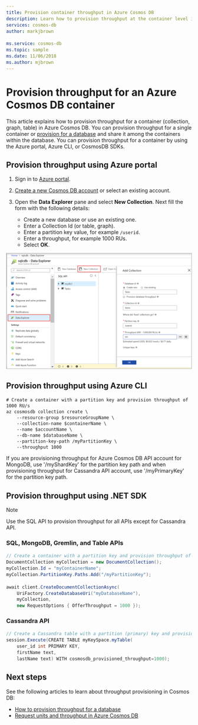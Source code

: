 ```yaml
---
title: Provision container throughput in Azure Cosmos DB
description: Learn how to provision throughput at the container level in Azure Cosmos DB
services: cosmos-db
author: markjbrown

ms.service: cosmos-db
ms.topic: sample
ms.date: 11/06/2018
ms.author: mjbrown
---
```


# Provision throughput for an Azure Cosmos DB container

This article explains how to provision throughput for a container (collection, graph, table) in Azure Cosmos DB. You can provision throughput for a single container or [provision for a database](how-to-provision-database-throughput.md) and share it among the containers within the database. You can provision throughput for a container by using the Azure portal, Azure CLI, or CosmosDB SDKs.

## Provision throughput using Azure portal

1. Sign in to [Azure portal](https://portal.azure.com/).

1. [Create a new Cosmos DB account](create-sql-api-dotnet.md#create-a-database-account) or select an existing account.

1. Open the **Data Explorer** pane and select **New Collection**. Next fill the form with the following details:

   * Create a new database or use an existing one.
   * Enter a Collection Id (or table, graph).
   * Enter a partition key value, for example `/userid`.
   * Enter a throughput, for example 1000 RUs.
   * Select **OK**.

![SQL API provision container throughput](./media/how-to-provision-container-throughput/provision-container-throughput-portal-all-api.png)

## Provision throughput using Azure CLI

```azurecli-interactive
# Create a container with a partition key and provision throughput of 1000 RU/s
az cosmosdb collection create \
    --resource-group $resourceGroupName \
    --collection-name $containerName \
    --name $accountName \
    --db-name $databaseName \
    --partition-key-path /myPartitionKey \
    --throughput 1000
```

If you are provisioning throughput for Azure Cosmos DB API account for MongoDB, use '/myShardKey' for the partition key path and when provisioning throughput for Cassandra API account, use '/myPrimaryKey' for the partition key path.

## Provision throughput using .NET SDK

> [!Note]
> Use the SQL API to provision throughput for all APIs except for Cassandra API.

### <a id="dotnet-most"></a>SQL, MongoDB, Gremlin, and Table APIs

```csharp
// Create a container with a partition key and provision throughput of 1000 RU/s
DocumentCollection myCollection = new DocumentCollection();
myCollection.Id = "myContainerName";
myCollection.PartitionKey.Paths.Add("/myPartitionKey");

await client.CreateDocumentCollectionAsync(
    UriFactory.CreateDatabaseUri("myDatabaseName"),
    myCollection,
    new RequestOptions { OfferThroughput = 1000 });
```

### <a id="dotnet-cassandra"></a>Cassandra API

```csharp
// Create a Cassandra table with a partition (primary) key and provision throughput of 1000 RU/s
session.Execute(CREATE TABLE myKeySpace.myTable(
    user_id int PRIMARY KEY,
    firstName text,
    lastName text) WITH cosmosdb_provisioned_throughput=1000);
```

## Next steps

See the following articles to learn about throughput provisioning in Cosmos DB:

* [How to provision throughput for a database](how-to-provision-database-throughput.md)
* [Request units and throughput in Azure Cosmos DB](request-units.md)

